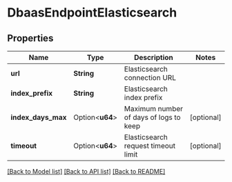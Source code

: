 # DbaasEndpointElasticsearch

## Properties

Name | Type | Description | Notes
------------ | ------------- | ------------- | -------------
**url** | **String** | Elasticsearch connection URL | 
**index_prefix** | **String** | Elasticsearch index prefix | 
**index_days_max** | Option<**u64**> | Maximum number of days of logs to keep | [optional]
**timeout** | Option<**u64**> | Elasticsearch request timeout limit | [optional]

[[Back to Model list]](../README.md#documentation-for-models) [[Back to API list]](../README.md#documentation-for-api-endpoints) [[Back to README]](../README.md)


